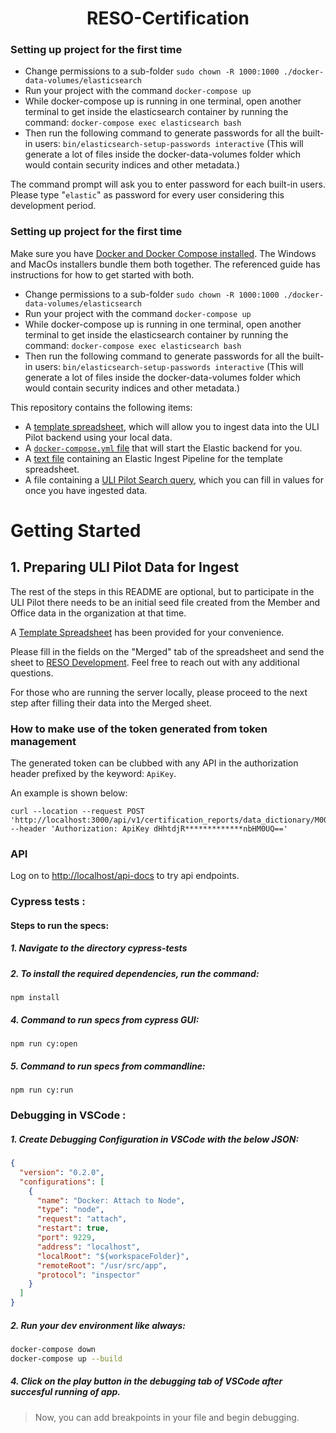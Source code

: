 <h1 align="center">
   RESO-Certification
</h1>

### Setting up project for the first time
- Change permissions to a sub-folder `sudo chown -R 1000:1000 ./docker-data-volumes/elasticsearch`
- Run your project with the command `docker-compose up`
- While docker-compose up is running in one terminal, open another terminal to get inside the elasticsearch container by running the command:
```docker-compose exec elasticsearch bash```
- Then run the following command to generate passwords for all the built-in users: `bin/elasticsearch-setup-passwords interactive` (This will generate a lot of files inside the docker-data-volumes folder which would contain security indices and other metadata.)

The command prompt will ask you to enter password for each built-in users. Please type "`elastic`" as password for every user considering this development period.

### Setting up project for the first time

Make sure you have [Docker and Docker Compose installed](https://docs.docker.com/compose/install/). The Windows and MacOs installers bundle them both together. The referenced guide has instructions for how to get started with both. 

- Change permissions to a sub-folder `sudo chown -R 1000:1000 ./docker-data-volumes/elasticsearch`
- Run your project with the command `docker-compose up`
- While docker-compose up is running in one terminal, open another terminal to get inside the elasticsearch container by running the command:
```docker-compose exec elasticsearch bash```
- Then run the following command to generate passwords for all the built-in users: `bin/elasticsearch-setup-passwords interactive` (This will generate a lot of files inside the docker-data-volumes folder which would contain security indices and other metadata.)


This repository contains the following items:
* A [template spreadsheet](https://github.com/RESOStandards/uli-service/blob/main/ULI%20-%20Data%20Pilot%20Template.xlsx?raw=true), which will allow you to ingest data into the ULI Pilot backend using your local data. 
* A [`docker-compose.yml` file](https://github.com/RESOStandards/uli-service/blob/main/docker-compose.yml) that will start the Elastic backend for you.
* A [text file](https://github.com/RESOStandards/uli-service/blob/main/uli-pilot-ingest.txt) containing an Elastic Ingest Pipeline for the template spreadsheet.
* A file containing a [ULI Pilot Search query](https://github.com/RESOStandards/uli-service/blob/main/uli-ranking-formula.json), which you can fill in values for once you have ingested data.

# Getting Started

## 1. Preparing ULI Pilot Data for Ingest

The rest of the steps in this README are optional, but to participate in the ULI Pilot there needs to be an initial seed file created from the Member and Office data in the organization at that time. 

A [Template Spreadsheet](https://github.com/RESOStandards/uli-service/blob/main/ULI%20-%20Data%20Pilot%20Template.xlsx?raw=true) has been provided for your convenience. 

Please fill in the fields on the "Merged" tab of the spreadsheet and send the sheet to [RESO Development](mailto:dev@reso.org). Feel free to reach out with any additional questions. 

For those who are running the server locally, please proceed to the next step after filling their data into the Merged sheet.


### How to make use of the token generated from token management

The generated token can be clubbed with any API in the authorization header prefixed by the keyword: `ApiKey`.

 An example is shown below:
```
curl --location --request POST 'http://localhost:3000/api/v1/certification_reports/data_dictionary/M00000595'
--header 'Authorization: ApiKey dHhtdjR*************nbHM0UQ=='
```
### API

Log on to [http://localhost/api-docs](http://localhost/api-docs) to try api endpoints.

### Cypress tests :

#### Steps to run the specs:

##### 1. Navigate to the directory cypress-tests

##### 2. To install the required dependencies, run the command:

  `npm install`

##### 4. Command to run specs from cypress GUI:

  `npm run cy:open`

##### 5. Command to run specs from commandline:

  `npm run cy:run`

### Debugging in VSCode :

##### 1. Create Debugging Configuration in VSCode with the below JSON:
```JSON
{
  "version": "0.2.0",
  "configurations": [
    {
      "name": "Docker: Attach to Node",
      "type": "node",
      "request": "attach",
      "restart": true,
      "port": 9229,
      "address": "localhost",
      "localRoot": "${workspaceFolder}",
      "remoteRoot": "/usr/src/app",
      "protocol": "inspector"
    }
  ]
}
```

##### 2. Run your dev environment like always:
```bash
docker-compose down
docker-compose up --build
```
##### 4. Click on the play button in the debugging tab of VSCode after succesful running of app.

> Now, you can add breakpoints in your file and begin debugging.
